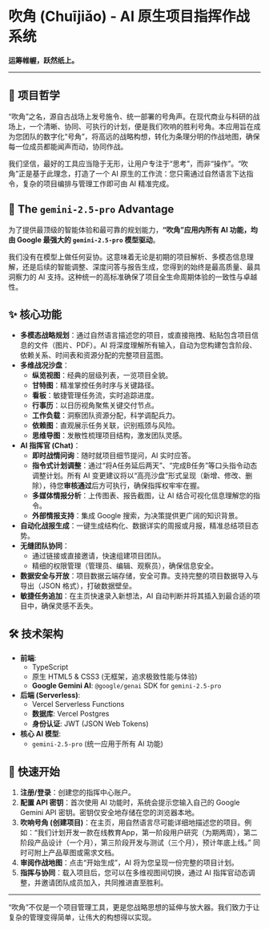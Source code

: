 # 吹角 (Chuījiǎo) - AI 原生项目指挥作战系统

**运筹帷幄，跃然纸上。**

---

## 📖 项目哲学

“吹角”之名，源自古战场上发号施令、统一部署的号角声。在现代商业与科研的战场上，一个清晰、协同、可执行的计划，便是我们吹响的胜利号角。本应用旨在成为您团队的数字化“号角”，将高远的战略构想，转化为条理分明的作战地图，确保每一位成员都能闻声而动，协同作战。

我们坚信，最好的工具应当隐于无形，让用户专注于“思考”，而非“操作”。“吹角”正是基于此理念，打造了一个 AI 原生的工作流：您只需通过自然语言下达指令，复杂的项目编排与管理工作即可由 AI 精准完成。

## 🚀 The `gemini-2.5-pro` Advantage

为了提供最顶级的智能体验和最可靠的规划能力，**“吹角”应用内所有 AI 功能，均由 Google 最强大的 `gemini-2.5-pro` 模型驱动**。

我们没有在模型上做任何妥协。这意味着无论是初期的项目解析、多模态信息理解，还是后续的智能调整、深度问答与报告生成，您得到的始终是最高质量、最具洞察力的 AI 支持。这种统一的高标准确保了项目全生命周期体验的一致性与卓越性。

## ✨ 核心功能

-   **多模态战略规划**：通过自然语言描述您的项目，或直接拖拽、粘贴包含项目信息的文件（图片、PDF）。AI 将深度理解所有输入，自动为您构建包含阶段、依赖关系、时间表和资源分配的完整项目蓝图。
-   **多维战况沙盘**：
    -   **纵览视图**：经典的层级列表，一览项目全貌。
    -   **甘特图**：精准掌控任务时序与关键路径。
    -   **看板**：敏捷管理任务流，实时追踪进度。
    -   **行事历**：以日历视角聚焦关键交付节点。
    -   **工作负载**：洞察团队资源分配，科学调配兵力。
    -   **依赖图**：直观展示任务关联，识别瓶颈与风险。
    -   **思维导图**：发散性梳理项目结构，激发团队灵感。
-   **AI 指挥官 (Chat)**：
    -   **即时战情问询**：随时就项目细节提问，AI 实时应答。
    -   **指令式计划调整**：通过“将A任务延后两天”、“完成B任务”等口头指令动态调整计划。所有 AI 变更建议将以“高亮沙盘”形式呈现（新增、修改、删除），待您**审核通过**后方可执行，确保指挥权牢牢在握。
    -   **多媒体情报分析**：上传图表、报告截图，让 AI 结合可视化信息理解您的指令。
    -   **外部情报支持**：集成 Google 搜索，为决策提供更广阔的知识背景。
-   **自动化战报生成**：一键生成结构化、数据详实的周报或月报，精准总结项目态势。
-   **无缝团队协同**：
    -   通过链接或直接邀请，快速组建项目团队。
    -   精细的权限管理（管理员、编辑、观察员），确保信息安全。
-   **数据安全与开放**：项目数据云端存储，安全可靠。支持完整的项目数据导入与导出（JSON 格式），打破数据壁垒。
-   **敏捷任务追加**：在主页快速录入新想法，AI 自动判断并将其插入到最合适的项目中，确保灵感不丢失。

## 🛠️ 技术架构

-   **前端**:
    -   TypeScript
    -   原生 HTML5 & CSS3 (无框架，追求极致性能与体验)
    -   **Google Gemini AI**: `@google/genai` SDK for `gemini-2.5-pro`
-   **后端 (Serverless)**:
    -   Vercel Serverless Functions
    -   **数据库**: Vercel Postgres
    -   **身份认证**: JWT (JSON Web Tokens)
-   **核心 AI 模型**:
    -   `gemini-2.5-pro` (统一应用于所有 AI 功能)

## 🎯 快速开始

1.  **注册/登录**：创建您的指挥中心账户。
2.  **配置 API 密钥**：首次使用 AI 功能时，系统会提示您输入自己的 Google Gemini API 密钥。密钥仅安全地存储在您的浏览器本地。
3.  **吹响号角 (创建项目)**：在主页，用自然语言尽可能详细地描述您的项目。例如：“我们计划开发一款在线教育App，第一阶段用户研究（为期两周），第二阶段产品设计（一个月），第三阶段开发与测试（三个月），预计年底上线。” 同时可附上产品草图或需求文档。
4.  **审阅作战地图**：点击“开始生成”，AI 将为您呈现一份完整的项目计划。
5.  **指挥与协同**：载入项目后，您可以在多维视图间切换，通过 AI 指挥官动态调整，并邀请团队成员加入，共同推进直至胜利。

---

“吹角”不仅是一个项目管理工具，更是您战略思想的延伸与放大器。我们致力于让复杂的管理变得简单，让伟大的构想得以实现。
